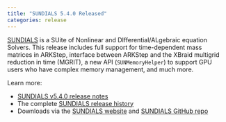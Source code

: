 ```yaml
---
title: "SUNDIALS 5.4.0 Released"
categories: release
---
```


[SUNDIALS](https://github.com/LLNL/sundials) is a SUite of Nonlinear and DIfferential/ALgebraic equation Solvers. This release includes full support for time-dependent mass matrices in ARKStep, interface between ARKStep and the XBraid multigrid reduction in time (MGRIT), a new API (`SUNMemoryHelper`) to support GPU users who have complex memory management, and much more.

Learn more:

- [SUNDIALS v5.4.0 release notes](https://github.com/LLNL/sundials/releases/tag/v5.4.0)
- The complete [SUNDIALS release history](https://computing.llnl.gov/projects/sundials/release-history)
- Downloads via the [SUNDIALS website](https://computing.llnl.gov/projects/sundials) and [SUNDIALS GitHub repo](https://github.com/LLNL/sundials)
